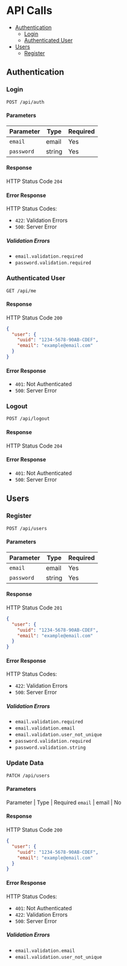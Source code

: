 # API Calls

* [Authentication](#authentication)
    * [Login](#login)
    * [Authenticated User](#authenticated-user)
* [Users](#users)
    * [Register](#register)
    
## Authentication

### Login

`POST /api/auth`

#### Parameters

Parameter | Type | Required
--------- | ---- | --------
`email` | email | Yes
`password` | string | Yes

#### Response

HTTP Status Code `204`

#### Error Response

HTTP Status Codes:

* `422`: Validation Errors
* `500`: Server Error

##### Validation Errors

* `email.validation.required`
* `password.validation.required`

### Authenticated User

`GET /api/me`

#### Response

HTTP Status Code `200`

```json
{
  "user": {
    "uuid": "1234-5678-90AB-CDEF",
    "email": "example@email.com"
  }
}
```

#### Error Response

* `401`: Not Authenticated
* `500`: Server Error

### Logout

`POST /api/logout`

#### Response

HTTP Status Code `204`

#### Error Response

* `401`: Not Authenticated
* `500`: Server Error

## Users

### Register

`POST /api/users`

#### Parameters

Parameter | Type | Required
--------- | ---- | --------
`email` | email | Yes
`password` | string | Yes

#### Response

HTTP Status Code `201`

```json
{
  "user": {
    "uuid": "1234-5678-90AB-CDEF",
    "email": "example@email.com"
  }
}
```

#### Error Response

HTTP Status Codes:

* `422`: Validation Errors
* `500`: Server Error

##### Validation Errors

* `email.validation.required`
* `email.validation.email`
* `email.validation.user_not_unique`
* `password.validation.required`
* `password.validation.string`

### Update Data

`PATCH /api/users`

#### Parameters

Parameter | Type | Required
`email` | email | No

#### Response

HTTP Status Code `200`

```json
{
  "user": {
    "uuid": "1234-5678-90AB-CDEF",
    "email": "example@email.com"
  }
}
```

#### Error Response

HTTP Status Codes:

* `401`: Not Authenticated
* `422`: Validation Errors
* `500`: Server Error

##### Validation Errors

* `email.validation.email`
* `email.validation.user_not_unique`
